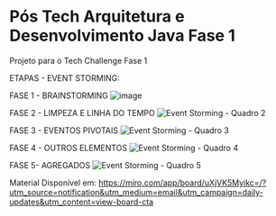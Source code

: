 # Pós Tech Arquitetura e Desenvolvimento Java Fase 1

Projeto para o Tech Challenge Fase 1


ETAPAS - EVENT STORMING:

FASE 1 - BRAINSTORMING
![image](https://github.com/user-attachments/assets/ebc0b780-3382-4997-91f9-7554e2832eb3)

FASE 2 - LIMPEZA E LINHA DO TEMPO
![Event Storming - Quadro 2](https://github.com/user-attachments/assets/58434e6b-df0d-461e-a915-2b0cf3a8f6f9)

FASE 3 - EVENTOS PIVOTAIS
![Event Storming - Quadro 3](https://github.com/user-attachments/assets/23e1c218-f300-4c40-a2cc-457222ddaf9d)

FASE 4 - OUTROS ELEMENTOS
![Event Storming - Quadro 4](https://github.com/user-attachments/assets/f9c3a1c1-da02-417b-bcb3-fd6e0daf6c6c)

FASE 5- AGREGADOS
![Event Storming - Quadro 5](https://github.com/user-attachments/assets/6f28e572-0549-41f9-87aa-733eed4cf7dc)

Material Disponível em: https://miro.com/app/board/uXjVK5Myikc=/?utm_source=notification&utm_medium=email&utm_campaign=daily-updates&utm_content=view-board-cta 







